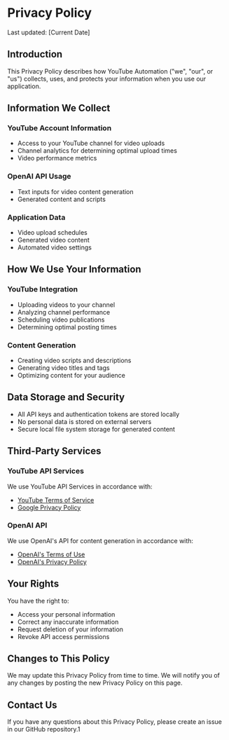 # Privacy Policy

Last updated: [Current Date]

## Introduction
This Privacy Policy describes how YouTube Automation ("we", "our", or "us") collects, uses, and protects your information when you use our application.

## Information We Collect

### YouTube Account Information
- Access to your YouTube channel for video uploads
- Channel analytics for determining optimal upload times
- Video performance metrics

### OpenAI API Usage
- Text inputs for video content generation
- Generated content and scripts

### Application Data
- Video upload schedules
- Generated video content
- Automated video settings

## How We Use Your Information

### YouTube Integration
- Uploading videos to your channel
- Analyzing channel performance
- Scheduling video publications
- Determining optimal posting times

### Content Generation
- Creating video scripts and descriptions
- Generating video titles and tags
- Optimizing content for your audience

## Data Storage and Security
- All API keys and authentication tokens are stored locally
- No personal data is stored on external servers
- Secure local file system storage for generated content

## Third-Party Services

### YouTube API Services
We use YouTube API Services in accordance with:
- [YouTube Terms of Service](https://www.youtube.com/t/terms)
- [Google Privacy Policy](https://policies.google.com/privacy)

### OpenAI API
We use OpenAI's API for content generation in accordance with:
- [OpenAI's Terms of Use](https://openai.com/policies/terms-of-use)
- [OpenAI's Privacy Policy](https://openai.com/policies/privacy-policy)

## Your Rights
You have the right to:
- Access your personal information
- Correct any inaccurate information
- Request deletion of your information
- Revoke API access permissions

## Changes to This Policy
We may update this Privacy Policy from time to time. We will notify you of any changes by posting the new Privacy Policy on this page.

## Contact Us
If you have any questions about this Privacy Policy, please create an issue in our GitHub repository.1
